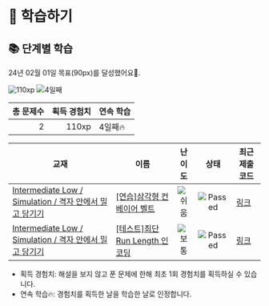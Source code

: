# 📖 학습하기

## 📚 단계별 학습
24년 02월 01일 목표(90px)를 달성했어요🥳.

![110xp](https://img.shields.io/badge/EXP-110xp-%235cb85c.svg?for-the-badge)
![4일째](https://img.shields.io/badge/연속학습-4일째-%23E34F26.svg?for-the-badge)

|총 문제수|획득 경험치|연속 학습|
|---:|---:|---|
2|110xp|4일째🔥|

|교재|이름|난이도|상태|최근 제출 코드|
|---|---|:---:|:---:|---|
|[Intermediate Low / Simulation / 격자 안에서 밀고 당기기](https://www.codetree.ai/missions?missionId=2)|[[연습]삼각형 컨베이어 벨트](https://www.codetree.ai/missions/2/problems/conveyor-belt-triangle)|![쉬움][easy]|![Passed][passed]|[링크](https://github.com/kokojong/codetree-TILs/blob/main/240201/%EC%82%BC%EA%B0%81%ED%98%95%20%EC%BB%A8%EB%B2%A0%EC%9D%B4%EC%96%B4%20%EB%B2%A8%ED%8A%B8/conveyor-belt-triangle.py)|
|[Intermediate Low / Simulation / 격자 안에서 밀고 당기기](https://www.codetree.ai/missions?missionId=2)|[[테스트]최단 Run Length 인코딩](https://www.codetree.ai/missions/2/problems/shortest-run-length-encoding)|![보통][medium]|![Passed][passed]|[링크](https://github.com/kokojong/codetree-TILs/blob/main/240201/%EC%B5%9C%EB%8B%A8%20Run%20Length%20%EC%9D%B8%EC%BD%94%EB%94%A9/shortest-run-length-encoding.py)|


* 획득 경험치: 해설을 보지 않고 푼 문제에 한해 최초 1회 경험치를 획득하실 수 있습니다.
* 연속 학습🔥: 경험치를 획득한 날을 학습한 날로 인정합니다.










[b5]: https://img.shields.io/badge/Bronze_5-%235D3E31.svg
[b4]: https://img.shields.io/badge/Bronze_4-%235D3E31.svg
[b3]: https://img.shields.io/badge/Bronze_3-%235D3E31.svg
[b2]: https://img.shields.io/badge/Bronze_2-%235D3E31.svg
[b1]: https://img.shields.io/badge/Bronze_1-%235D3E31.svg
[s5]: https://img.shields.io/badge/Silver_5-%23394960.svg
[s4]: https://img.shields.io/badge/Silver_4-%23394960.svg
[s3]: https://img.shields.io/badge/Silver_3-%23394960.svg
[s2]: https://img.shields.io/badge/Silver_2-%23394960.svg
[s1]: https://img.shields.io/badge/Silver_1-%23394960.svg
[g5]: https://img.shields.io/badge/Gold_5-%23FFC433.svg
[g4]: https://img.shields.io/badge/Gold_4-%23FFC433.svg
[g3]: https://img.shields.io/badge/Gold_3-%23FFC433.svg
[g2]: https://img.shields.io/badge/Gold_2-%23FFC433.svg
[g1]: https://img.shields.io/badge/Gold_1-%23FFC433.svg
[p5]: https://img.shields.io/badge/Platinum_5-%2376DDD8.svg
[p4]: https://img.shields.io/badge/Platinum_4-%2376DDD8.svg
[p3]: https://img.shields.io/badge/Platinum_3-%2376DDD8.svg
[p2]: https://img.shields.io/badge/Platinum_2-%2376DDD8.svg
[p1]: https://img.shields.io/badge/Platinum_1-%2376DDD8.svg
[passed]: https://img.shields.io/badge/Passed-%23009D27.svg
[failed]: https://img.shields.io/badge/Failed-%23D24D57.svg
[easy]: https://img.shields.io/badge/쉬움-%235cb85c.svg?for-the-badge
[medium]: https://img.shields.io/badge/보통-%23FFC433.svg?for-the-badge
[hard]: https://img.shields.io/badge/어려움-%23D24D57.svg?for-the-badge